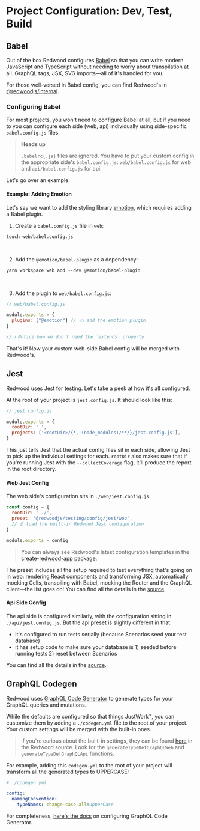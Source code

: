 # Project Configuration: Dev, Test, Build

## Babel

Out of the box Redwood configures [Babel](https://babeljs.io/) so that you can write modern JavaScript and TypeScript without needing to worry about transpilation at all.
GraphQL tags, JSX, SVG imports—all of it's handled for you.

For those well-versed in Babel config, you can find Redwood's in [@redwoodjs/internal](https://github.com/redwoodjs/redwood/tree/main/packages/internal/src/build/babel).

### Configuring Babel

For most projects, you won't need to configure Babel at all, but if you need to you can configure each side (web, api) individually using side-specific `babel.config.js` files.

> **Heads up**
>
> `.babelrc{.js}` files are ignored.
> You have to put your custom config in the appropriate side's `babel.config.js`: `web/babel.config.js` for web and `api/babel.config.js` for api.

Let's go over an example.

#### Example: Adding Emotion

Let's say we want to add the styling library [emotion](https://emotion.sh), which requires adding a Babel plugin.

1. Create a `babel.config.js` file in `web`:
```shell
touch web/babel.config.js
```
<br />

2. Add the `@emotion/babel-plugin` as a dependency:
```shell
yarn workspace web add --dev @emotion/babel-plugin
```
<br />

3. Add the plugin to `web/babel.config.js`:
```js
// web/babel.config.js

module.exports = {
  plugins: ["@emotion"] // 👈 add the emotion plugin
}

// ℹ️ Notice how we don't need the `extends` property
```

That's it!
Now your custom web-side Babel config will be merged with Redwood's.

## Jest

Redwood uses [Jest](https://jestjs.io/) for testing.
Let's take a peek at how it's all configured.

At the root of your project is `jest.config.js`. 
It should look like this:

```js
// jest.config.js

module.exports = {
  rootDir: '.',
  projects: ['<rootDir>/{*,!(node_modules)/**/}/jest.config.js'],
}
```

This just tells Jest that the actual config files sit in each side, allowing Jest to pick up the individual settings for each.
`rootDir` also makes sure that if you're running Jest with the `--collectCoverage` flag, it'll produce the report in the root directory.

#### Web Jest Config

The web side's configuration sits in `./web/jest.config.js`

```js
const config = {
  rootDir: '../',
  preset: '@redwoodjs/testing/config/jest/web',
  // ☝️ load the built-in Redwood Jest configuration
}

module.exports = config
```

> You can always see Redwood's latest configuration templates in the [create-redwood-app package](https://github.com/redwoodjs/redwood/blob/main/packages/create-redwood-app/template/web/jest.config.js).

The preset includes all the setup required to test everything that's going on in web: rendering React components and transforming JSX, automatically mocking Cells, transpiling with Babel, mocking the Router and the GraphQL client—the list goes on!
You can find all the details in the [source](https://github.com/redwoodjs/redwood/blob/main/packages/testing/config/jest/web/jest-preset.js).

#### Api Side Config

The api side is configured similarly, with the configuration sitting in `./api/jest.config.js`.
But the api preset is slightly different in that:

- it's configured to run tests serially (because Scenarios seed your test database)
- it has setup code to make sure your database is 1) seeded before running tests 2) reset between Scenarios

You can find all the details in the [source](https://github.com/redwoodjs/redwood/blob/main/packages/testing/config/jest/api/jest-preset.js).

## GraphQL Codegen

Redwood uses [GraphQL Code Generator](https://www.graphql-code-generator.com) to generate types for your GraphQL queries and mutations.

While the defaults are configured so that things JustWork™️, you can customize them by adding a `./codegen.yml` file to the root of your project.
Your custom settings will be merged with the built-in ones.

> If you're curious about the built-in settings, they can be found [here](https://github.com/redwoodjs/redwood/blob/main/packages/internal/src/generate/typeDefinitions.ts) in the Redwood source. Look for the `generateTypeDefGraphQLWeb` and `generateTypeDefGraphQLApi` functions.

For example, adding this `codegen.yml` to the root of your project will transform all the generated types to UPPERCASE:

```yml
# ./codegen.yml

config:
  namingConvention:
    typeNames: change-case-all#upperCase
```

For completeness, [here's the docs](https://www.graphql-code-generator.com/docs/config-reference/config-field) on configuring GraphQL Code Generator.

